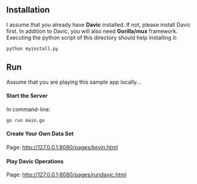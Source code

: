 
## Installation 
I assume that you already have **Davic** installed. If not, please install Davic first. 
In addition to Davic, you will also need **Gorilla/mux** framework. 
Executing the python script of this directory should help installing it: 
```
python myinstall.py
```

## Run
Assume that you are playing this sample app locally... 

#### Start the Server 
In command-line:  
```
go run main.go
```

#### Create Your Own Data Set
Page: http://127.0.0.1:8080/pages/keyin.html

#### Play Davic Operations 
Page: http://127.0.0.1:8080/pages/rundavic.html 